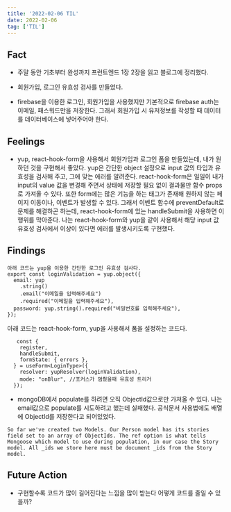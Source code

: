 ```yaml
---
title: '2022-02-06 TIL'
date: 2022-02-06
tag: ['TIL']
---
```


## Fact

- 주말 동안 기초부터 완성까지 프런트엔드 1장 2장을 읽고 블로그에 정리했다.

- 회원가입, 로그인 유효성 검사를 만들었다.

- firebase을 이용한 로그인, 회원가입을 사용했지만 기본적으로 firebase auth는 이메일, 패스워드만을 저장한다. 그래서 회원가입 시 유저정보를 작성할 때 데이터를 데이터베이스에 넣어주어야 한다.

## Feelings

- yup, react-hook-form을 사용해서 회원가입과 로그인 폼을 만들었는데, 내가 원하던 것을 구현해서 좋았다. yup은 간단한 object 설정으로 input 값의 타입과 유효성을 검사해 주고, 그에 맞는 에러를 알려준다. react-hook-form은 일일이 내가 input의 value 값을 변경해 주면서 상태에 저장할 필요 없이 결과물만 함수 props로 가져올 수 있다. 또한 form에는 많은 기능을 하는 태그가 존재해 원하지 않는 페이지 이동이나, 이벤트가 발생할 수 있다. 그래서 이벤트 함수에 preventDefault로 문제를 해결하곤 하는데, react-hook-form에 있는 handleSubmit을 사용하면 이 행위를 막아준다. 나는 react-hook-form와 yup을 같이 사용해서 해당 input 값 유효성 검사에서 이상이 있다면 에러를 발생시키도록 구현했다.

## Findings

```
아래 코드는 yup을 이용한 간단한 로그인 유효성 검사다.
export const loginValidation = yup.object({
  email: yup
    .string()
    .email("이메일을 입력해주세요")
    .required("이메일을 입력해주세요"),
  password: yup.string().required("비밀번호를 입력해주세요"),
});
```

아래 코드는 react-hook-form, yup을 사용해서 폼을 설정하는 코드다.

```
   const {
    register,
    handleSubmit,
    formState: { errors },
  } = useForm<LoginType>({
    resolver: yupResolver(loginValidation),
    mode: "onBlur", //포커스가 멈췄을때 유효성 트리거
  });
```

- mongoDB에서 populate를 하려면 오직 ObjectId값으로만 가져올 수 있다. 나는 email값으로 populate를 시도하려고 했는데 실패했다. 공식문서 사용법에도 배열에 ObjectId를 저장한다고 되어있었다.

```
So far we've created two Models. Our Person model has its stories field set to an array of ObjectIds. The ref option is what tells Mongoose which model to use during population, in our case the Story model. All _ids we store here must be document _ids from the Story model.
```

## Future Action

- 구현할수록 코드가 많이 길어진다는 느낌을 많이 받는다 어떻게 코드를 줄일 수 있을까?
